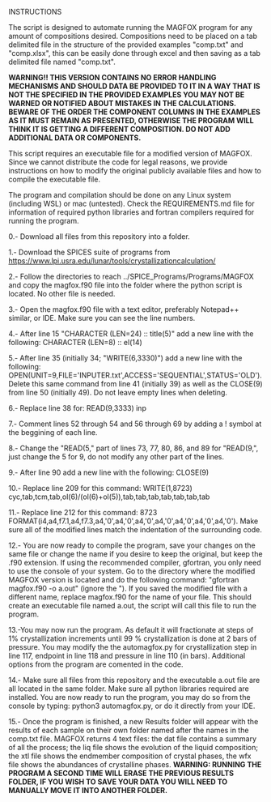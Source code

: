 INSTRUCTIONS

The script is designed to automate running the MAGFOX program for any amount of compositions desired. Compositions need to be placed on a tab delimited file in the structure of the provided examples "comp.txt" and "comp.xlsx", this can be easily done through excel and then saving as a tab delimited file named "comp.txt".

**WARNING!! THIS VERSION CONTAINS NO ERROR HANDLING MECHANISMS AND SHOULD DATA BE PROVIDED TO IT IN A WAY THAT IS NOT THE SPECIFIED IN THE PROVIDED EXAMPLES YOU MAY NOT BE WARNED OR NOTIFIED ABOUT MISTAKES IN THE CALCULATIONS. BEWARE OF THE ORDER THE COMPONENT COLUMNS IN THE EXAMPLES AS IT MUST REMAIN AS PRESENTED, OTHERWISE THE PROGRAM WILL THINK IT IS GETTING A DIFFERENT COMPOSITION. DO NOT ADD ADDITIONAL DATA OR COMPONENTS.**

This script requires an executable file for a modified version of MAGFOX. Since we cannot distribute the code for legal reasons, we provide instructions on how to modify the original publicly available files and how to compile the executable file.

The program and compilation should be done on any Linux system (including WSL) or mac (untested). Check the REQUIREMENTS.md file for information of required python libraries and fortran compilers required for running the program.

0.- Download all files from this repository into a folder.

1.- Download the SPICES suite of programs from https://www.lpi.usra.edu/lunar/tools/crystallizationcalculation/

2.- Follow the directories to reach ../SPICE_Programs/Programs/MAGFOX and copy the magfox.f90 file into the folder where the python script is located. No other file is needed.

3.- Open the magfox.f90 file with a text editor, preferably Notepad++ similar, or IDE. Make sure you can see the line numbers.

4.- After line 15 "CHARACTER (LEN=24) :: title(5)" add a new line with the following: CHARACTER (LEN=8) :: el(14)

5.- After line 35 (initially 34; "WRITE(6,3330)") add a new line with the following: OPEN(UNIT=9,FILE='INPUTER.txt',ACCESS='SEQUENTIAL',STATUS='OLD'). Delete this same command from line 41 (initially 39) as well as the CLOSE(9) from line 50 (initially 49). Do not leave empty lines when deleting.

6.- Replace line 38 for: READ(9,3333) inp

7.- Comment lines 52 through 54 and 56 through 69 by adding a ! symbol at the beggining of each line.

8.- Change the "READ(5," part of lines 73, 77, 80, 86, and 89 for "READ(9,", just change the 5 for 9, do not modify any other part of the lines.

9.- After line 90 add a new line with the following: CLOSE(9)

10.- Replace line 209 for this command: WRITE(1,8723) cyc,tab,tcm,tab,ol(6)/(ol(6)+ol(5)),tab,tab,tab,tab,tab,tab,tab

11.- Replace line 212 for this command: 8723 FORMAT(i4,a4,f7.1,a4,f7.3,a4,'0',a4,'0',a4,'0',a4,'0',a4,'0',a4,'0',a4,'0'). Make sure all of the modified lines match the indentation of the surrounding code.

12.- You are now ready to compile the program, save your changes on the same file or change the name if you desire to keep the original, but keep the .f90 extension. If using the recommended compiler, gfortran, you only need to use the console of your system. Go to the directory where the modified MAGFOX version is located and do the following command: "gfortran magfox.f90 -o a.out" (ignore the "). If you saved the modified file with a different name, replace magfox.f90 for the name of your file. This should create an executable file named a.out, the script will call this file to run the program.

13.-You may now run the program. As default it will fractionate at steps of 1% crystallization increments until 99 % crystallization is done at 2 bars of pressure. You may modify the the automagfox.py for crystallization step in line 117, endpoint in line 118 and pressure in line 110 (in bars). Additional options from the program are comented in the code.

14.- Make sure all files from this repository and the executable a.out file are all located in the same folder. Make sure all python libraries required are installed. You are now ready to run the program, you may do so from the console by typing: python3 automagfox.py, or do it directly from your IDE.

15.- Once the program is finished, a new Results folder will appear with the results of each sample on their own folder named after the names in the comp.txt file. MAGFOX returns 4 text files: the dat file contains a summary of all the process; the liq file shows the evolution of the liquid composition; the xtl file shows the endmember composition of crystal phases, the wfx file shows the abundances of crystalline phases. **WARNING: RUNNING THE PROGRAM A SECOND TIME WILL ERASE THE PREVIOUS RESULTS FOLDER, IF YOU WISH TO SAVE YOUR DATA YOU WILL NEED TO MANUALLY MOVE IT INTO ANOTHER FOLDER.**